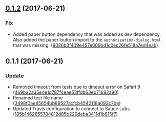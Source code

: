 <a name="0.1.2"></a>
## [0.1.2](https://github.com/advanced-rest-client/auth-dialogs/compare/0.1.1...v0.1.2) (2017-06-21)


### Fix

* Added paper button dependency that was added as dev dependency. Also added the paper-button import to the `authorization-dialog.html` that was missing. ([9026b3f409e457e609bd1c0ec26fe518a7ed4eab](https://github.com/advanced-rest-client/auth-dialogs/commit/9026b3f409e457e609bd1c0ec26fe518a7ed4eab))



<a name="0.1.1"></a>
## 0.1.1 (2017-06-21)


### Update

* Removed timeout from tests due to timeout error on Safari 9 ([469ba2a35e4e1d787f4eae53ffdb63eb71682a90](https://github.com/advanced-rest-client/auth-dialogs/commit/469ba2a35e4e1d787f4eae53ffdb63eb71682a90))
* Renamed test file name ([3498f0ae45654bb88527acfcb4542118a093c7be](https://github.com/advanced-rest-client/auth-dialogs/commit/3498f0ae45654bb88527acfcb4542118a093c7be))
* Updated Travis configuration to connect to Sauce Labs ([185b1462855784812d85b229deba3411d1b815f7](https://github.com/advanced-rest-client/auth-dialogs/commit/185b1462855784812d85b229deba3411d1b815f7))



